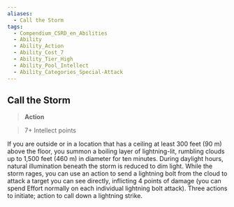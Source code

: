```yaml
---
aliases:
  - Call the Storm
tags:
  - Compendium_CSRD_en_Abilities
  - Ability
  - Ability_Action
  - Ability_Cost_7
  - Ability_Tier_High
  - Ability_Pool_Intellect
  - Ability_Categories_Special-Attack
---
```

  
    
## Call the Storm    
>**Action**    
>7+ Intellect points  
    
If you are outside or in a location that has a ceiling at least 300 feet (90 m) above the floor, you summon a boiling layer of lightning-lit, rumbling clouds up to 1,500 feet (460 m) in diameter for ten minutes. During daylight hours, natural illumination beneath the storm is reduced to dim light. While the storm rages, you can use an action to send a lightning bolt from the cloud to attack a target you can see directly, inflicting 4 points of damage (you can spend Effort normally on each individual lightning bolt attack). Three actions to initiate; action to call down a lightning strike.